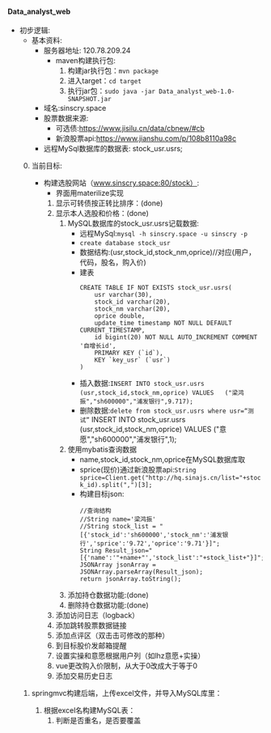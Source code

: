 #### Data_analyst_web

* 初步逻辑:
	* 基本资料:
		* 服务器地址: 120.78.209.24
			* maven构建执行包:
				1. 构建jar执行包：`mvn package`
				2. 进入target：`cd target`
				3. 执行jar包：`sudo java -jar Data_analyst_web-1.0-SNAPSHOT.jar`
		* 域名:sinscry.space
		* 股票数据来源:
			* 可选债:https://www.jisilu.cn/data/cbnew/#cb
			* 新浪股票api:https://www.jianshu.com/p/108b8110a98c
		* 远程MySql数据库的数据表: stock_usr.usrs;
	0. 当前目标:
		* 构建选股网站（www.sinscry.space:80/stock）:
			* 界面用materilize实现
			1. 显示可转债按正转比排序：(done)
			2. 显示本人选股和价格：(done)
			    1. MySQL数据库的stock_usr.usrs记载数据:
					* 远程MySql:`mysql -h sinscry.space -u sinscry -p`
			        * `create database stock_usr`
			        * 数据结构:(usr,stock_id,stock_nm,oprice)//对应(用户，代码，股名，购入价)
		            * 建表	        
						```
						CREATE TABLE IF NOT EXISTS stock_usr.usrs(
							usr varchar(30),
							stock_id varchar(20),
							stock_nm varchar(20),
							oprice double,
							update_time timestamp NOT NULL DEFAULT CURRENT_TIMESTAMP,
							id bigint(20) NOT NULL AUTO_INCREMENT COMMENT '自增长id',
							PRIMARY KEY (`id`),
							KEY `key_usr` (`usr`)
						)
						```   
                   * 插入数据:`INSERT INTO stock_usr.usrs (usr,stock_id,stock_nm,oprice) VALUES   ("梁鸿振","sh600000","浦发银行",9.717);`
				   * 删除数据:`delete from stock_usr.usrs where usr=“测试”`
				   INSERT INTO stock_usr.usrs (usr,stock_id,stock_nm,oprice) VALUES   ("意愿","sh600000","浦发银行",1);
				2. 使用mybatis查询数据
					* name,stock_id,stock_nm,oprice在MySQL数据库取
					* sprice(现价)通过新浪股票api:`String sprice=Client.get("http://hq.sinajs.cn/list="+stock_id).split(",")[3];`
					* 构建目标json:
						```
						//查询结构
						//String name='梁鸿振'
						//String stock_list = "[{'stock_id':'sh600000','stock_nm':'浦发银行','sprice':'9.72','oprice':'9.71'}]";
						String Result_json="[{'name':'"+name+"','stock_list':"+stock_list+"}]";
						JSONArray jsonArray = JSONArray.parseArray(Result_json);
						return jsonArray.toString();
						```
				3. 添加持仓数据功能:(done)
				4. 删除持仓数据功能:(done)
			3. 添加访问日志（logback）
			4. 添加跳转股票数据链接
			5. 添加点评区（双击击可修改的那种）
			6. 到目标股价发邮箱提醒
			7. 设置实操和意愿根据用户列（如lhz意愿+实操）
			8. vue更改购入价限制，从大于0改成大于等于0
			9. 添加交易历史日志
					
				
				
				
	1. springmvc构建后端，上传excel文件，并导入MySQL库里：
		1. 根据excel名构建MySQL表：
			1. 判断是否重名，是否要覆盖
			
	